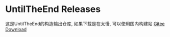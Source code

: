 # UntilTheEnd Releases
这是UntilTheEnd的构造输出仓库, 如果下载是在太慢, 可以使用国内构建站
[Gitee Download](https://gitee.com/Karlatemp-bot/UntilTheEndReleases/tree/master/releases)
